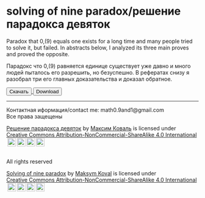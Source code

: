 <html>
    <head>
        <title>
            мой сайт
        </title>
        <meta charset="utf-8">
        <meta name="description" content="решение парадокса девяток, solving of nine paradox">
        <link rel="shortcut icon" href="foto.png">
        <meta name="keywords" content="nine paradox, 0.(9)=1, 0.(9), парадокс девяток, девять в периоде, периодическая дробь">
    </head>
    <body>
        <h1> 
            solving of nine paradox/решение парадокса девяток
        </h1>
        <p id="bebra">
            Paradox that 0,(9) equals one exists for a long time and many people tried to solve it, but failed. In abstracts below, I analyzed its three main proves and proved the opposite.
        </p>
        <p>
        Парадокс что 0,(9) равняется единице существует уже давно и много людей пыталось его разрешить, но безуспешно. В рефератах снизу я разобрал три его главных доказательства и доказал обратное.
        </p>
        <a href="https://drive.google.com/file/d/15kWbSwHCGb64Ul3Bue-n06Vdwk6lGox3/view?usp=drive_link" download="nine_paradox_ru.pdf">
            <button>Скачать</button>
        </a>
        <a href="https://drive.google.com/file/d/1g9NO8GjUTYqeZG7fi-K1zNhQdbFu5skI/view?usp=drive_link" download="nine_paradox_eng.pdf">
            <button>Download</button>
        </a>
        <hr>
        Контактная иформация/contact me: math0.9and1@gmail.com
        <br>Все права защещены <p xmlns:cc="http://creativecommons.org/ns#" xmlns:dct="http://purl.org/dc/terms/"><a property="dct:title" rel="cc:attributionURL" href="https://drive.google.com/file/d/15kWbSwHCGb64Ul3Bue-n06Vdwk6lGox3/view?usp=drive_link">Решение парадокса девяток</a> by <a rel="cc:attributionURL dct:creator" property="cc:attributionName" href="https://orcid.org/my-orcid?orcid=0009-0001-4459-2736">Максим Коваль</a> is licensed under <a href="https://creativecommons.org/licenses/by-nc-sa/4.0/?ref=chooser-v1" target="_blank" rel="license noopener noreferrer" style="display:inline-block;">Creative Commons Attribution-NonCommercial-ShareAlike 4.0 International<img style="height:22px!important;margin-left:3px;vertical-align:text-bottom;" src="https://mirrors.creativecommons.org/presskit/icons/cc.svg?ref=chooser-v1" alt=""><img style="height:22px!important;margin-left:3px;vertical-align:text-bottom;" src="https://mirrors.creativecommons.org/presskit/icons/by.svg?ref=chooser-v1" alt=""><img style="height:22px!important;margin-left:3px;vertical-align:text-bottom;" src="https://mirrors.creativecommons.org/presskit/icons/nc.svg?ref=chooser-v1" alt=""><img style="height:22px!important;margin-left:3px;vertical-align:text-bottom;" src="https://mirrors.creativecommons.org/presskit/icons/sa.svg?ref=chooser-v1" alt=""></a></p>
        <br> All rights reserved <p xmlns:cc="http://creativecommons.org/ns#" xmlns:dct="http://purl.org/dc/terms/"><a property="dct:title" rel="cc:attributionURL" href="https://drive.google.com/file/d/1g9NO8GjUTYqeZG7fi-K1zNhQdbFu5skI/view?usp=drive_link">Solving of nine paradox</a> by <a rel="cc:attributionURL dct:creator" property="cc:attributionName" href="https://orcid.org/my-orcid?orcid=0009-0001-4459-2736">Maksym Koval</a> is licensed under <a href="https://creativecommons.org/licenses/by-nc-sa/4.0/?ref=chooser-v1" target="_blank" rel="license noopener noreferrer" style="display:inline-block;">Creative Commons Attribution-NonCommercial-ShareAlike 4.0 International<img style="height:22px!important;margin-left:3px;vertical-align:text-bottom;" src="https://mirrors.creativecommons.org/presskit/icons/cc.svg?ref=chooser-v1" alt=""><img style="height:22px!important;margin-left:3px;vertical-align:text-bottom;" src="https://mirrors.creativecommons.org/presskit/icons/by.svg?ref=chooser-v1" alt=""><img style="height:22px!important;margin-left:3px;vertical-align:text-bottom;" src="https://mirrors.creativecommons.org/presskit/icons/nc.svg?ref=chooser-v1" alt=""><img style="height:22px!important;margin-left:3px;vertical-align:text-bottom;" src="https://mirrors.creativecommons.org/presskit/icons/sa.svg?ref=chooser-v1" alt=""></a></p>
    </body>
</html>
